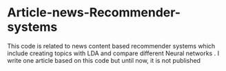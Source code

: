 # Article-news-Recommender-systems
This code is related to news content based recommender systems which include creating topics with LDA and compare different Neural networks . I write one article based on this code but until now, it is not published
